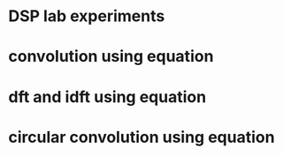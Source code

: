# DSP lab experiments
# convolution using equation
# dft and idft using equation
# circular convolution using equation

